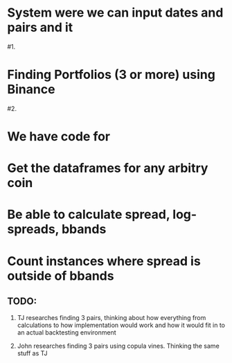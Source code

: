 
# System were we can input dates and pairs and it 


#1.
# Finding Portfolios (3 or more) using Binance

#2. 
# We have code for
# Get the dataframes for any arbitry coin
# Be able to calculate spread, log-spreads, bbands
# Count instances where spread is outside of bbands


## TODO:

1. TJ researches finding 3 pairs, thinking about how everything from calculations to how implementation would work and how it would
fit in to an actual backtesting environment

2. John researches finding 3 pairs using copula vines. Thinking the same stuff as TJ